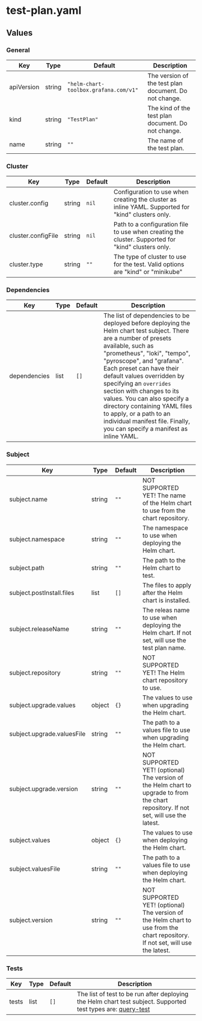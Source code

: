 # test-plan.yaml

<!-- textlint-disable terminology -->
## Values

### General

| Key | Type | Default | Description |
|-----|------|---------|-------------|
| apiVersion | string | `"helm-chart-toolbox.grafana.com/v1"` | The version of the test plan document. Do not change. |
| kind | string | `"TestPlan"` | The kind of the test plan document. Do not change. |
| name | string | `""` | The name of the test plan. |

### Cluster

| Key | Type | Default | Description |
|-----|------|---------|-------------|
| cluster.config | string | `nil` | Configuration to use when creating the cluster as inline YAML. Supported for "kind" clusters only. |
| cluster.configFile | string | `nil` | Path to a configuration file to use when creating the cluster. Supported for "kind" clusters only. |
| cluster.type | string | `""` | The type of cluster to use for the test. Valid options are "kind" or "minikube" |

### Dependencies

| Key | Type | Default | Description |
|-----|------|---------|-------------|
| dependencies | list | `[]` | The list of dependencies to be deployed before deploying the Helm chart test subject. There are a number of presets available, such as "prometheus", "loki", "tempo", "pyroscope", and "grafana". Each preset can have their default values overridden by specifying an `overrides` section with changes to its values. You can also specify a directory containing YAML files to apply, or a path to an individual manifest file. Finally, you can specify a manifest as inline YAML. |

### Subject

| Key | Type | Default | Description |
|-----|------|---------|-------------|
| subject.name | string | `""` | NOT SUPPORTED YET! The name of the Helm chart to use from the chart repository. |
| subject.namespace | string | `""` | The namespace to use when deploying the Helm chart. |
| subject.path | string | `""` | The path to the Helm chart to test. |
| subject.postInstall.files | list | `[]` | The files to apply after the Helm chart is installed. |
| subject.releaseName | string | `""` | The releas name to use when deploying the Helm chart. If not set, will use the test plan name. |
| subject.repository | string | `""` | NOT SUPPORTED YET! The Helm chart repository to use. |
| subject.upgrade.values | object | `{}` | The values to use when upgrading the Helm chart. |
| subject.upgrade.valuesFile | string | `""` | The path to a values file to use when upgrading the Helm chart. |
| subject.upgrade.version | string | `""` | NOT SUPPORTED YET! (optional) The version of the Helm chart to upgrade to from the chart repository. If not set, will use the latest. |
| subject.values | object | `{}` | The values to use when deploying the Helm chart. |
| subject.valuesFile | string | `""` | The path to a values file to use when deploying the Helm chart. |
| subject.version | string | `""` | NOT SUPPORTED YET! (optional) The version of the Helm chart to use from the chart repository. If not set, will use the latest. |

### Tests

| Key | Type | Default | Description |
|-----|------|---------|-------------|
| tests | list | `[]` | The list of test to be run after deploying the Helm chart test subject. Supported test types are: [query-test](https://github.com/grafana/helm-chart-toolbox/blob/main/charts/query-test) |
<!-- textlint-enable terminology -->
